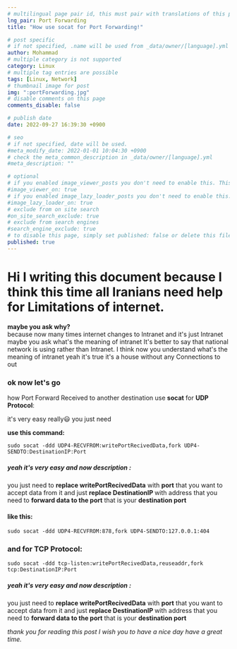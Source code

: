 ```yaml
---
# multilingual page pair id, this must pair with translations of this page. (This name must be unique)
lng_pair: Port Forwarding
title: "How use socat for Port Forwarding!"

# post specific
# if not specified, .name will be used from _data/owner/[language].yml
author: Mohammad
# multiple category is not supported
category: Linux
# multiple tag entries are possible
tags: [Linux, Network]
# thumbnail image for post
img: ":portForwarding.jpg"
# disable comments on this page
comments_disable: false

# publish date
date: 2022-09-27 16:39:30 +0900

# seo
# if not specified, date will be used.
#meta_modify_date: 2022-01-01 10:04:30 +0900
# check the meta_common_description in _data/owner/[language].yml
#meta_description: ""

# optional
# if you enabled image_viewer_posts you don't need to enable this. This is only if image_viewer_posts = false
#image_viewer_on: true
# if you enabled image_lazy_loader_posts you don't need to enable this. This is only if image_lazy_loader_posts = false
#image_lazy_loader_on: true
# exclude from on site search
#on_site_search_exclude: true
# exclude from search engines
#search_engine_exclude: true
# to disable this page, simply set published: false or delete this file
published: true
---
```




<h1><b>Hi
I writing this document because I think this time all Iranians need help for Limitations of internet. </b> </h1>

<b>maybe you ask why?</b> <br>
because now many times internet changes to Intranet   and it's just Intranet 
maybe you ask what's the meaning of intranet
It's better to say that national network is using rather than Intranet.
I think now you understand what's the meaning of intranet yeah it's true 
it's a house without any Connections  to out 


<h3>ok now let's go </h3>

how Port Forward Received to another destination  use <b>socat</b> for <b>UDP Protocol</b>:

it's very easy really😃 you just need 

<b>use this command:</b>
<br>

`sudo socat -ddd UDP4-RECVFROM:writePortRecivedData,fork UDP4-SENDTO:DestinationIP:Port`

<h5>yeah it's very easy and now description :</h5>

you just need to <b>replace writePortRecivedData</b>  with  <b>port</b>  that you want to accept data from it
and just <b>replace DestinationIP </b> with address that you need to <b>forward data to the port</b> that is your <b>destination port</b>

<h4>like this:</h4>

`sudo socat -ddd UDP4-RECVFROM:878,fork UDP4-SENDTO:127.0.0.1:404`


<h3>and for TCP Protocol:</h3>

`sudo socat -ddd tcp-listen:writePortRecivedData,reuseaddr,fork tcp:DestinationIP:Port`

<h5>yeah it's very easy and now description :</h5>


you just need to <b>replace writePortRecivedData</b>  with  <b>port</b>  that you want to accept data from it
and just <b>replace DestinationIP </b> with address that you need to <b>forward data to the port</b> that is your <b>destination port</b>


<i>thank you for reading this post
I wish you to have a nice day
have a great time.</i>
